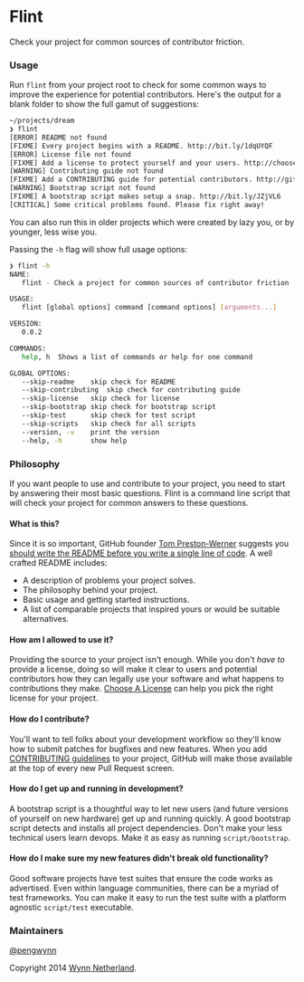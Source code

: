 # Flint

Check your project for common sources of contributor friction.

### Usage

Run `flint` from your project root to check for some common ways to improve the
experience for potential contributors. Here's the output for a blank folder to
show the full gamut of suggestions:

```sh
~/projects/dream
❯ flint
[ERROR] README not found
[FIXME] Every project begins with a README. http://bit.ly/1dqUYQF
[ERROR] License file not found
[FIXME] Add a license to protect yourself and your users. http://choosealicense.com/
[WARNING] Contributing guide not found
[FIXME] Add a CONTRIBUTING guide for potential contributors. http://git.io/z-TiGg
[WARNING] Bootstrap script not found
[FIXME] A bootstrap script makes setup a snap. http://bit.ly/JZjVL6
[CRITICAL] Some critical problems found. Please fix right away!
```

You can also run this in older projects which were created by lazy you, or by
younger, less wise you.

Passing the `-h` flag will show full usage options:

```sh
❯ flint -h
NAME:
   flint - Check a project for common sources of contributor friction

USAGE:
   flint [global options] command [command options] [arguments...]

VERSION:
   0.0.2

COMMANDS:
   help, h	Shows a list of commands or help for one command

GLOBAL OPTIONS:
   --skip-readme	skip check for README
   --skip-contributing	skip check for contributing guide
   --skip-license	skip check for license
   --skip-bootstrap	skip check for bootstrap script
   --skip-test		skip check for test script
   --skip-scripts	skip check for all scripts
   --version, -v	print the version
   --help, -h		show help
```

### Philosophy

If you want people to use and contribute to your project, you need to start by
answering their most basic questions. Flint is a command line script that will
check your project for common answers to these questions.

#### What is this?

Since it is so important, GitHub founder [Tom Preston-Werner][mojombo]
suggests you [should write the README before you write a single line of
code][RDD]. A well crafted README includes:

- A description of problems your project solves.
- The philosophy behind your project.
- Basic usage and getting started instructions.
- A list of comparable projects that inspired yours or would be suitable
  alternatives.

#### How am I allowed to use it?

Providing the source to your project isn't enough. While you don't _have to_
provide a license, doing so will make it clear to users and potential
contributors how they can legally use your software and what happens to
contributions they make. [Choose A License][choose] can help you pick the right
license for your project.

#### How do I contribute?

You'll want to tell folks about your development workflow so they'll know how
to submit patches for bugfixes and new features. When you add [CONTRIBUTING
guidelines][contributing] to your project, GitHub will make those available at
the top of every new Pull Request screen.

#### How do I get up and running in development?

A bootstrap script is a thoughtful way to let new users (and future versions of
yourself on new hardware) get up and running quickly. A good bootstrap script
detects and installs all project dependencies. Don't make your less technical
users learn devops. Make it as easy as running `script/bootstrap`.

#### How do I make sure my new features didn't break old functionality?

Good software projects have test suites that ensure the code works as
advertised. Even within language communities, there can be a myriad of test
frameworks. You can make it easy to run the test suite with a platform agnostic
`script/test` executable.

### Maintainers

[@pengwynn][pengwynn]

Copyright 2014 [Wynn Netherland][pengwynn].

[pengwynn]: https://github.com/pengwynn
[mojombo]: https://github.com/mojombo
[contributing]: https://github.com/blog/1184-contributing-guidelines
[octokit contrib]: https://github.com/octokit/octokit.rb/blob/master/CONTRIBUTING.md
[choose]: http://choosealicense.com/
[RDD]: http://tom.preston-werner.com/2010/08/23/readme-driven-development.html
